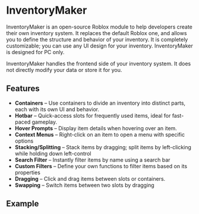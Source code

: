 # InventoryMaker
InventoryMaker is an open-source Roblox module to help developers create their own inventory system. It replaces the default Roblox one, and allows you to define the structure and behavior of your inventory. It is completely customizable; you can use any UI design for your inventory. InventoryMaker is designed for PC only. 

InventoryMaker handles the frontend side of your inventory system. It does not directly modify your data or store it for you.
## Features
- **Containers** – Use containers to divide an inventory into distinct parts, each with its own UI and behavior.
- **Hotbar** – Quick-access slots for frequently used items, ideal for fast-paced gameplay.
- **Hover Prompts** – Display item details when hovering over an item.
- **Context Menus** – Right-click on an item to open a menu with specific options
- **Stacking/Splitting** – Stack items by dragging; split items by left-clicking while holding down left-control
- **Search Filter** – Instantly filter items by name using a search bar
- **Custom Filters** – Define your own functions to filter items based on its properties
- **Dragging** – Click and drag items between slots or containers.
- **Swapping** – Switch items between two slots by dragging

## Example
